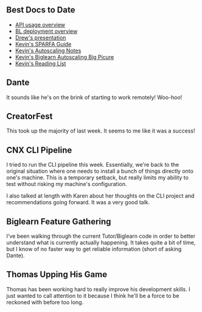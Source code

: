## Best Docs to Date
- [API usage overview](https://github.com/openstax/napkin-notes/blob/master/kevin/160921_biglearnApis/api_usage.md)
- [BL deployment overview](https://github.com/openstax/napkin-notes/blob/master/kevin/BiglearnArchitectureDeployment.pdf)
- [Drew's presentation](https://docs.google.com/presentation/d/1qoPqBLD4XqOsIfcM6aJH7IaDQRsxxuA6QBLy4GIZy7w/edit#slide=id.p)
- [Kevin's SPARFA Guide](https://github.com/openstax/sparfa-sandbox/blob/master/klb_sparfa_guide/sparfa_guide.pdf)
- [Kevin's Autoscaling Notes](https://docs.google.com/document/d/1bmn2xYBURE90fiZrdNG5CN28vEBCPJbKukDTbUqntZ4/edit)
- [Kevin's Biglearn Autoscaling Big Picure](https://docs.google.com/document/d/1JGcHIzmHDaDFlQvznzYgsWHuXBRis9qvtwF6pwaYVfQ/edit)
- [Kevin's Reading List](https://github.com/openstax/napkin-notes/blob/master/kevin/summaries/reading_list.md)

## Dante

It sounds like he's on the brink
of starting to work remotely!
Woo-hoo!

## CreatorFest

This took up the majority of last week.
It seems to me like it was a success!

## CNX CLI Pipeline

I tried to run the CLI pipeline this week.
Essentially, we're back to the original situation
where one needs to install a bunch of things
directly onto one's machine.
This is a temporary setback,
but really limits my ability to test
without risking my machine's configuration.

I also talked at length with Karen
about her thoughts on the CLI project
and recommendations going forward.
It was a very good talk.

## Biglearn Feature Gathering

I've been walking through the current Tutor/Biglearn code
in order to better understand what is currently actually happening.
It takes quite a bit of time,
but I know of no faster way 
to get reliable information
(short of asking Dante).

## Thomas Upping His Game

Thomas has been working hard
to really improve his development skills.
I just wanted to call attention to it
because I think he'll be a force to be reckoned with
before too long.
